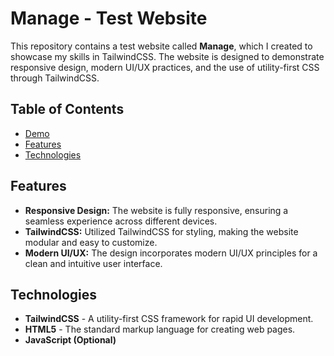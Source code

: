 # Manage - Test Website

This repository contains a test website called **Manage**, which I created to showcase my skills in TailwindCSS. The website is designed to demonstrate responsive design, modern UI/UX practices, and the use of utility-first CSS through TailwindCSS.

## Table of Contents

- [Demo](#demo)
- [Features](#features)
- [Technologies](#technologies)

## Features

- **Responsive Design:** The website is fully responsive, ensuring a seamless experience across different devices.
- **TailwindCSS:** Utilized TailwindCSS for styling, making the website modular and easy to customize.
- **Modern UI/UX:** The design incorporates modern UI/UX principles for a clean and intuitive user interface.

## Technologies

- **TailwindCSS** - A utility-first CSS framework for rapid UI development.
- **HTML5** - The standard markup language for creating web pages.
- **JavaScript (Optional)**
